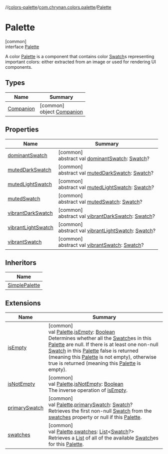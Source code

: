 //[colors-palette](../../../index.md)/[com.chrynan.colors.palette](../index.md)/[Palette](index.md)

# Palette

[common]\
interface [Palette](index.md)

A color [Palette](index.md) is a component that contains color [Swatch](../-swatch/index.md)s representing important colors: either extracted from an image or used for rendering UI components.

## Types

| Name | Summary |
|---|---|
| [Companion](-companion/index.md) | [common]<br>object [Companion](-companion/index.md) |

## Properties

| Name | Summary |
|---|---|
| [dominantSwatch](dominant-swatch.md) | [common]<br>abstract val [dominantSwatch](dominant-swatch.md): [Swatch](../-swatch/index.md)? |
| [mutedDarkSwatch](muted-dark-swatch.md) | [common]<br>abstract val [mutedDarkSwatch](muted-dark-swatch.md): [Swatch](../-swatch/index.md)? |
| [mutedLightSwatch](muted-light-swatch.md) | [common]<br>abstract val [mutedLightSwatch](muted-light-swatch.md): [Swatch](../-swatch/index.md)? |
| [mutedSwatch](muted-swatch.md) | [common]<br>abstract val [mutedSwatch](muted-swatch.md): [Swatch](../-swatch/index.md)? |
| [vibrantDarkSwatch](vibrant-dark-swatch.md) | [common]<br>abstract val [vibrantDarkSwatch](vibrant-dark-swatch.md): [Swatch](../-swatch/index.md)? |
| [vibrantLightSwatch](vibrant-light-swatch.md) | [common]<br>abstract val [vibrantLightSwatch](vibrant-light-swatch.md): [Swatch](../-swatch/index.md)? |
| [vibrantSwatch](vibrant-swatch.md) | [common]<br>abstract val [vibrantSwatch](vibrant-swatch.md): [Swatch](../-swatch/index.md)? |

## Inheritors

| Name |
|---|
| [SimplePalette](../-simple-palette/index.md) |

## Extensions

| Name | Summary |
|---|---|
| [isEmpty](../is-empty.md) | [common]<br>val [Palette](index.md).[isEmpty](../is-empty.md): [Boolean](https://kotlinlang.org/api/latest/jvm/stdlib/kotlin/-boolean/index.html)<br>Determines whether all the [Swatch](../-swatch/index.md)es in this [Palette](index.md) are null. If there is at least one non-null [Swatch](../-swatch/index.md) in this [Palette](index.md) false is returned (meaning this [Palette](index.md) is not empty), otherwise true is returned (meaning this [Palette](index.md) is empty). |
| [isNotEmpty](../is-not-empty.md) | [common]<br>val [Palette](index.md).[isNotEmpty](../is-not-empty.md): [Boolean](https://kotlinlang.org/api/latest/jvm/stdlib/kotlin/-boolean/index.html)<br>The inverse operation of [isEmpty](https://kotlinlang.org/api/latest/jvm/stdlib/kotlin.collections/index.html). |
| [primarySwatch](../primary-swatch.md) | [common]<br>val [Palette](index.md).[primarySwatch](../primary-swatch.md): [Swatch](../-swatch/index.md)?<br>Retrieves the first non-null [Swatch](../-swatch/index.md) from the [swatches](../swatches.md) property or null if this [Palette](https://kotlinlang.org/api/latest/jvm/stdlib/kotlin.collections/index.html). |
| [swatches](../swatches.md) | [common]<br>val [Palette](index.md).[swatches](../swatches.md): [List](https://kotlinlang.org/api/latest/jvm/stdlib/kotlin.collections/-list/index.html)&lt;[Swatch](../-swatch/index.md)?&gt;<br>Retrieves a [List](https://kotlinlang.org/api/latest/jvm/stdlib/kotlin.collections/-list/index.html) of all of the available [Swatch](../-swatch/index.md)es for this [Palette](index.md). |
